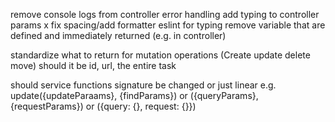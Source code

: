 remove console logs from controller error handling
add typing to controller params x
fix spacing/add formatter
eslint for typing
remove variable that are defined and immediately returned (e.g. in controller)

standardize what to return for mutation operations (Create update delete move) should it be id, url, the entire task

should service functions signature be changed or just linear e.g. update({updateParaams}, {findParams}) or ({queryParams}, {requestParams}) or ({query: {}, request: {}})
